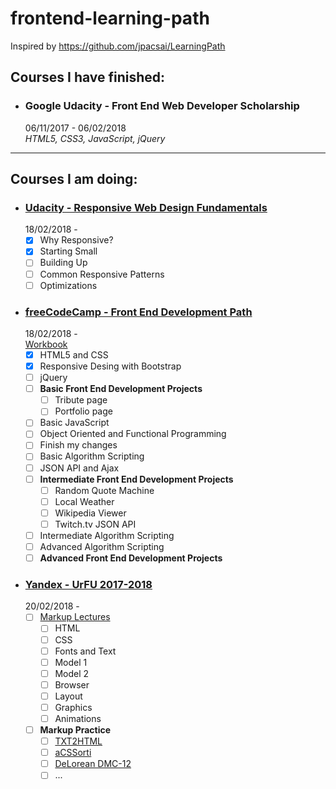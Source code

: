# frontend-learning-path

Inspired by https://github.com/jpacsai/LearningPath

## Courses I have finished:

- ### Google Udacity - Front End Web Developer Scholarship
  06/11/2017 - 06/02/2018  
  _HTML5, CSS3, JavaScript, jQuery_  

***
## Courses I am doing:

- ### [Udacity - Responsive Web Design Fundamentals](https://classroom.udacity.com/courses/ud893)  
  18/02/2018 -  
  - [x] Why Responsive?
  - [x] Starting Small
  - [ ] Building Up
  - [ ] Common Responsive Patterns
  - [ ] Optimizations

- ### [freeCodeCamp - Front End Development Path](https://www.freecodecamp.org/)  
  18/02/2018 -  
  [Workbook](https://github.com/egudkov/freeCodeCamp)  
  - [x] HTML5 and CSS  
  - [x] Responsive Desing with Bootstrap  
  - [ ] jQuery  
  - [ ] **Basic Front End Development Projects**
     - [ ] Tribute page
     - [ ] Portfolio page
  - [ ] Basic JavaScript  
  - [ ] Object Oriented and Functional Programming  
  - [ ] Finish my changes  
  - [ ] Basic Algorithm Scripting  
  - [ ] JSON API and Ajax
  - [ ] **Intermediate Front End Development Projects**
     - [ ] Random Quote Machine
     - [ ] Local Weather
     - [ ] Wikipedia Viewer
     - [ ] Twitch.tv JSON API
  - [ ] Intermediate Algorithm Scripting
  - [ ] Advanced Algorithm Scripting  
  - [ ] **Advanced Front End Development Projects**
  
- ### [Yandex - UrFU 2017-2018](https://github.com/urfu-2017)  
  20/02/2018 -  
  - [ ] [Markup Lectures](https://github.com/urfu-2017/markup-slides)
     - [ ] HTML
     - [ ] CSS
     - [ ] Fonts and Text
     - [ ] Model 1
     - [ ] Model 2
     - [ ] Browser
     - [ ] Layout
     - [ ] Graphics
     - [ ] Animations
  - [ ] **Markup Practice**
     - [ ] [TXT2HTML](https://github.com/urfu-2017/markup-task-1)
     - [ ] [aCSSorti](https://github.com/urfu-2017/markup-task-2)
     - [ ] [DeLorean DMC-12](https://github.com/urfu-2017/markup-task-3)
     - [ ] ...
